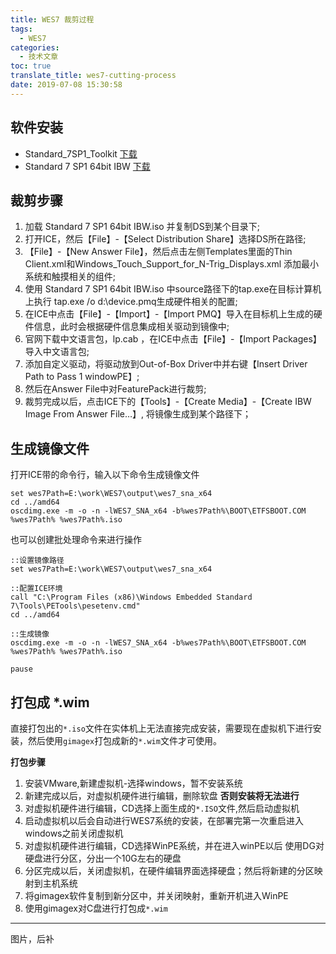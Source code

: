 ```yaml
---
title: WES7 裁剪过程
tags:
  - WES7
categories:
  - 技术文章
toc: true
translate_title: wes7-cutting-process
date: 2019-07-08 15:30:58
---
```


## 软件安装

- Standard_7SP1_Toolkit [下载](https://www.microsoft.com/en-us/download/details.aspx?id=11887)
- Standard 7 SP1 64bit IBW  [下载](https://www.microsoft.com/en-us/download/details.aspx?id=11887)

## 裁剪步骤

1. 加载 Standard 7 SP1 64bit IBW.iso 并复制DS到某个目录下;
2. 打开ICE，然后【File】-【Select Distribution Share】选择DS所在路径;
3. 【File】-【New Answer File】，然后点击左侧Templates里面的Thin Client.xml和Windows_Touch_Support_for_N-Trig_Displays.xml 添加最小系统和触摸相关的组件;
4. 使用 Standard 7 SP1 64bit IBW.iso 中source路径下的tap.exe在目标计算机上执行 tap.exe /o d:\device.pmq生成硬件相关的配置;
5. 在ICE中点击【File】-【Import】-【Import PMQ】导入在目标机上生成的硬件信息，此时会根据硬件信息集成相关驱动到镜像中;
6. 官网下载中文语言包，lp.cab ，在ICE中点击【File】-【Import Packages】导入中文语言包;
7. 添加自定义驱动，将驱动放到Out-of-Box Driver中并右键【Insert Driver Path to Pass 1 windowPE】;
8. 然后在Answer File中对FeaturePack进行裁剪;
9. 裁剪完成以后，点击ICE下的【Tools】-【Create Media】-【Create IBW Image From Answer File…】, 将镜像生成到某个路径下；

## 生成镜像文件

打开ICE带的命令行，输入以下命令生成镜像文件
```SHELL
set wes7Path=E:\work\WES7\output\wes7_sna_x64
cd ../amd64
oscdimg.exe -m -o -n -lWES7_SNA_x64 -b%wes7Path%\BOOT\ETFSBOOT.COM %wes7Path% %wes7Path%.iso
```

也可以创建批处理命令来进行操作

```SHELL
::设置镜像路径
set wes7Path=E:\work\WES7\output\wes7_sna_x64

::配置ICE环境
call "C:\Program Files (x86)\Windows Embedded Standard 7\Tools\PETools\pesetenv.cmd"
cd ../amd64

::生成镜像
oscdimg.exe -m -o -n -lWES7_SNA_x64 -b%wes7Path%\BOOT\ETFSBOOT.COM %wes7Path% %wes7Path%.iso

pause
```

## 打包成 *.wim

直接打包出的`*.iso`文件在实体机上无法直接完成安装，需要现在虚拟机下进行安装，然后使用`gimagex`打包成新的`*.wim`文件才可使用。

**打包步骤**

1. 安装VMware,新建虚拟机-选择windows，暂不安装系统
2. 新建完成以后，对虚拟机硬件进行编辑，删除软盘 **否则安装将无法进行**
3. 对虚拟机硬件进行编辑，CD选择上面生成的`*.ISO`文件,然后启动虚拟机
4. 启动虚拟机以后会自动进行WES7系统的安装，在部署完第一次重启进入windows之前关闭虚拟机
5. 对虚拟机硬件进行编辑，CD选择WinPE系统，并在进入winPE以后 使用DG对硬盘进行分区，分出一个10G左右的硬盘
6. 分区完成以后，关闭虚拟机，在硬件编辑界面选择硬盘；然后将新建的分区映射到主机系统
7. 将gimagex软件复制到新分区中，并关闭映射，重新开机进入WinPE
8. 使用gimagex对C盘进行打包成`*.wim`

---
图片，后补
